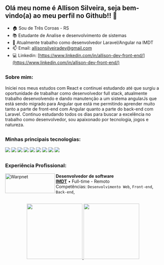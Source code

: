 ## Olá meu nome é Allison Silveira, seja bem-vindo(a) ao meu perfil no Github!! 👋
- 🏠 Sou de Três Coroas - RS
- 📚 Estudante de Analise e desenvolvimento de sistemas
- 🏦 Atualmente trabalho como desenvolvedor Laravel/Angular na IMDT
- 📫 Email: allisonsilveiradev@gmail.com
- 💻 Linkedin: [https://www.linkedin.com/in/allison-dev-front-end/](https://www.linkedin.com/in/allison-dev-front-end/)
##

### Sobre mim:
Iniciei nos meus estudos com React e continuei estudando até que surgiu a oportunidade de trabalhar como desenvolvedor full stack, atualmente trabalho desenvolvendo e dando manutenção a um sistema angularJs que está sendo migrado para Angular que está me permitindo aprender muito tanto a parte de front-end com Angular quanto a parte do back-end com Laravel.
Continuo estudando todos os dias para buscar a excelência no trabalho como desenvolvedor, sou apaixonado por tecnologia, jogos e natureza.
##

### Minhas principais tecnologias:
<div>
  <img src="https://img.shields.io/badge/JavaScript-F7DF1E?style=for-the-badge&logo=javascript&logoColor=black"/>
  <img src="https://img.shields.io/badge/Angular-DD0031?style=for-the-badge&logo=angular&logoColor=white"/>
  <img src="https://img.shields.io/badge/TypeScript-007ACC?style=for-the-badge&logo=typescript&logoColor=white"/>
  <img src="https://img.shields.io/badge/React-20232A?style=for-the-badge&logo=react&logoColor=61DAF"/>
  <img src="https://img.shields.io/badge/Jest-323330?style=for-the-badge&logo=Jest&logoColor=white"/>
  <img src="https://img.shields.io/badge/PHP-777BB4?style=for-the-badge&logo=php&logoColor=white"/>
  <img src="https://img.shields.io/badge/Laravel-FF2D20?style=for-the-badge&logo=laravel&logoColor=white"/>
  <img src="https://img.shields.io/badge/MySQL-005C84?style=for-the-badge&logo=mysql&logoColor=white"/>
  <img src="https://img.shields.io/badge/Ubuntu-E95420?style=for-the-badge&logo=ubuntu&logoColor=white"/>
</div>

##

### Experiência Profissional:

[<img align="left" height="64px" width="161px" alt="Warpnet" src="https://brasil.imdt.com.br/resources/images/dist/site/imdt.png"/>](https://brasil.imdt.com.br/)

**Desenvolvedor de software** \
[**IMDT**](https://brasil.imdt.com.br/) • Full-time - Remoto \
Competências: `Desenvolvimento Web`, `Front-end`, `Back-end`, 

##

<div align="center">
  <a href="https://github.com/AllisonSilveiraDev">
  <img height="180em" src="https://github-readme-stats.vercel.app/api?username=AllisonSilveiraDev&show_icons=true&theme=tokyonight&include_all_commits=true&count_private=true"/>
  <img height="180em" src="https://github-readme-stats.vercel.app/api/top-langs/?username=AllisonSilveiraDev&layout=compact&langs_count=7&theme=tokyonight"/>
</div>
  

  
  
